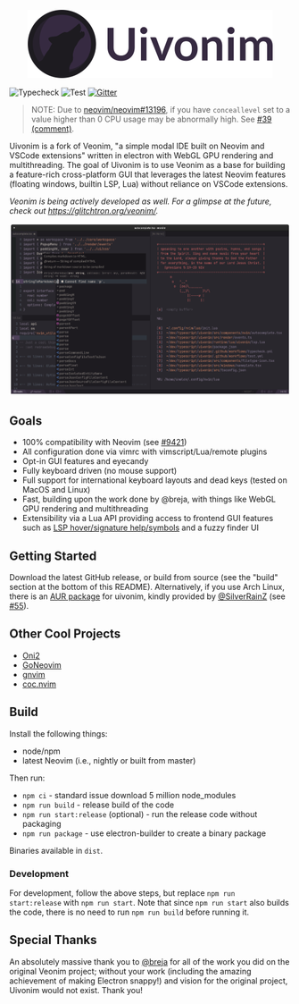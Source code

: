<p align="center">
	<img src="./art/header.png" alt="Uivonim header"></img>
</p>

![Typecheck](https://github.com/smolck/uivonim/workflows/Typecheck/badge.svg) ![Test](https://github.com/smolck/uivonim/workflows/Test/badge.svg) [![Gitter](https://badges.gitter.im/uivonim/community.svg)](https://gitter.im/uivonim/community?utm_source=badge&utm_medium=badge&utm_campaign=pr-badge)

> NOTE: Due to [neovim/neovim#13196](https://github.com/neovim/neovim/issues/13196), if you have `conceallevel` set to a value higher than 0 CPU usage may be abnormally high. See [#39 (comment)](https://github.com/smolck/uivonim/issues/39#issuecomment-719816263).

Uivonim is a fork of Veonim,
"a simple modal IDE built on Neovim and VSCode extensions" written in electron with WebGL GPU
rendering and multithreading. The goal of
Uivonim is to use Veonim as a base for building a feature-rich cross-platform GUI
that leverages the latest Neovim features (floating windows, builtin LSP, Lua)
without reliance on VSCode extensions.

*Veonim is being actively developed as well. For a glimpse at the future, check out <https://glitchtron.org/veonim/>.*

![](./screenshots/main.png)

## Goals

- 100% compatibility with Neovim (see [#9421](https://github.com/neovim/neovim/issues/9421))
- All configuration done via vimrc with vimscript/Lua/remote plugins
- Opt-in GUI features and eyecandy
- Fully keyboard driven (no mouse support)
- Full support for international keyboard layouts and dead keys (tested on MacOS and Linux)
- Fast, building upon the work done by @breja, with things like WebGL GPU
  rendering and multithreading
- Extensibility via a Lua API providing access to frontend GUI features such as
  [LSP hover/signature help/symbols](https://github.com/smolck/uivonim/wiki/Builtin-LSP) and a fuzzy finder UI

## Getting Started

Download the latest GitHub release, or build from source (see the "build" section at the bottom of this README). Alternatively,
if you use Arch Linux, there is an [AUR package](https://aur.archlinux.org/packages/uivonim-git/) for uivonim, kindly provided
by [@SilverRainZ](https://github.com/SilverRainZ) (see [#55](https://github.com/smolck/uivonim/issues/55)).

## Other Cool Projects

- [Oni2](https://github.com/onivim/oni2)
- [GoNeovim](https://github.com/akiyosi/goneovim)
- [gnvim](https://github.com/vhakulinen/gnvim)
- [coc.nvim](https://github.com/neoclide/coc.nvim)

## Build

Install the following things:

- node/npm
- latest Neovim (i.e., nightly or built from master)

Then run:

- `npm ci` - standard issue download 5 million node_modules
- `npm run build` - release build of the code
- `npm run start:release` (optional) - run the release code without packaging
- `npm run package` - use electron-builder to create a binary package

Binaries available in `dist`.

### Development

For development, follow the above steps, but replace `npm run start:release` with
`npm run start`. Note that since `npm run start` also builds the code, there is no need to
run `npm run build` before running it.

## Special Thanks

An absolutely massive thank you to [@breja](https://github.com/breja) for all
of the work you did on the original Veonim project; without your work
(including the amazing achievement of making Electron snappy!) and vision
for the original project, Uivonim would not exist. Thank you!
